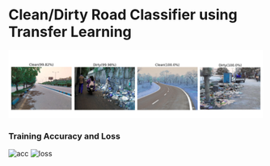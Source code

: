# Clean/Dirty Road Classifier using Transfer Learning

![Alt text](https://github.com/FaizalKarim280280/Clean-Dirty-Road-Classifier/blob/main/Plots/prediction_result.png)


### Training Accuracy and Loss 
![acc](https://user-images.githubusercontent.com/79277882/135721088-ff910033-c625-435e-8a61-ed57e685e3fa.png)
![loss](https://user-images.githubusercontent.com/79277882/135721115-5ba27aef-fbae-4b35-b0fa-5a3c0ad9ff8c.png)
